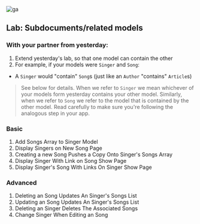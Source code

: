 ![ga](https://camo.githubusercontent.com/6ca75e52ba7cf640161aefd5355a4fbfff7d5f18/687474703a2f2f6d6f62626f6f6b2e67656e6572616c617373656d622e6c792f67615f636f672e706e67)


## Lab: Subdocuments/related models

### With your partner from yesterday:

1. Extend yesterday's lab, so that one model can contain the other
1. For example, if your models were `Singer` and `Song`: 
  * A `Singer` would "contain" `Song`s (just like an `Author` "contains" `Article`s)

>See below for details.  When we refer to `Singer` we mean whichever of your models form yesterday contains your other model.  Similarly, when we refer to `Song` we refer to the model that is contained by the other model.  Read carefully to make sure you're following the analogous step in your app.


### Basic

1. Add Songs Array to Singer Model
1. Display Singers on New Song Page
1. Creating a new Song Pushes a Copy Onto Singer's Songs Array
1. Display Singer With Link on Song Show Page
1. Display Singer's Song With Links On Singer Show Page

### Advanced

1. Deleting an Song Updates An Singer's Songs List
1. Updating an Song Updates An Singer's Songs List
1. Deleting an Singer Deletes The Associated Songs
1. Change Singer When Editing an Song
